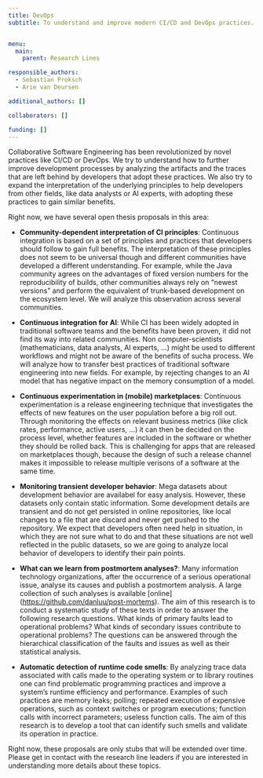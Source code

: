 ```yaml
---
title: DevOps
subtitle: To understand and improve modern CI/CD and DevOps practices.


menu:
  main:
    parent: Research Lines

responsible_authors:
  - Sebastian Proksch
  - Arie van Deursen

additional_authors: []

collaborators: []

funding: []
---
```


Collaborative Software Engineering has been revolutionized by novel practices like CI/CD or DevOps. We try to understand how to further improve development processes by analyzing the artifacts and the traces that are left behind by developers that adopt these practices. We also try to expand the interpretation of the underlying principles to help developers from other fields, like data analysts or AI experts, with adopting these practices to gain similar benefits.

Right now, we have several open thesis proposals in this area:

* **Community-dependent interpretation of CI principles**: Continuous integration is based on a set of principles and practices that developers should follow to gain full benefits. The interpretation of these principles does not seem to be universal though and different communities have developed a different understanding. For example, while the Java community agrees on the advantages of fixed version numbers for the reproducibility of builds, other communities always rely on “newest versions” and perform the equivalent of trunk-based development on the ecosystem level. We will analyze this observation across several communities.
    
* **Continuous integration for AI**: While CI has been widely adopted in traditional software teams and the benefits have been proven, it did not find its way into related communities. Non computer-scientists (mathematicians, data analysts, AI experts, …) might be used to different workflows and might not be aware of the benefits of sucha process. We will analyze how to transfer best practices of traditional software engineering into new fields. For example, by rejecting changes to an AI model that has negative impact on the memory consumption of a model.
    
* **Continuous experimentation in (mobile) marketplaces**: Continuous experimentation is a release engineering technique that investigates the effects of new features on the user population before a big roll out. Through monitoring the effects on relevant business metrics (like click rates, performance, active users, …) it can then be decided on the process level, whether features are included in the software or whether they should be rolled back. This is challenging for apps that are released on marketplaces though, because the design of such a release channel makes it impossible to release multiple verisons of a software at the same time.
    
* **Monitoring transient developer behavior**: Mega datasets about development behavior are availabel for easy analysis. However, these datasets only contain static information. Some development details are transient and do not get persisted in online repositories, like local changes to a file that are discard and never get pushed to the repository. We expect that developers often need help in situation, in which they are not sure what to do and that these situations are not well reflected in the public datasets, so we are going to analyze local behavior of developers to identify their pain points.
    
* **What can we learn from postmortem analyses?**: Many information technology organizations, after the occurrence of a serious operational issue, analyse its causes and publish a postmortem analysis. A large collection of such analyses is available \[online\] (https://github.com/danluu/post-mortems). The aim of this research is to conduct a systematic study of these texts in order to answer the following research questions. What kinds of primary faults lead to operational problems? What kinds of secondary issues contribute to operational problems? The questions can be answered through the hierarchical classification of the faults and issues as well as their statistical analysis.
    
* **Automatic detection of runtime code smells**: By analyzing trace data associated with calls made to the operating system or to library routines one can find problematic programming practices and improve a system’s runtime efficiency and performance. Examples of such practices are memory leaks; polling; repeated execution of expensive operations, such as context switches or program executions; function calls with incorrect parameters; useless function calls. The aim of this research is to develop a tool that can identify such smells and validate its operation in practice.
    

Right now, these proposals are only stubs that will be extended over time. Please get in contact with the research line leaders if you are interested in understanding more details about these topics.
